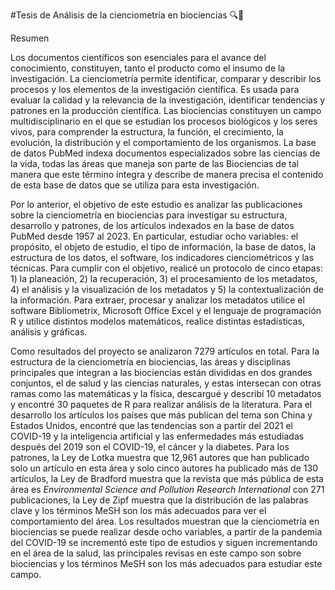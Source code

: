 #Tesis de Análisis de la cienciometría en biociencias 🔍🧬 

Resumen

Los documentos científicos son esenciales para el avance del conocimiento, constituyen, tanto el producto como el insumo de la investigación. La cienciometría permite identificar, comparar y describir los procesos y los elementos de la investigación científica. Es usada para evaluar la calidad y la relevancia de la investigación, identificar tendencias y patrones en la producción científica. Las biociencias constituyen un campo multidisciplinario en el que se estudian los procesos biológicos y los seres vivos, para comprender la estructura, la función, el crecimiento, la evolución, la distribución y el comportamiento de los organismos. La base de datos PubMed indexa documentos especializados sobre las ciencias de la vida, todas las áreas que maneja son parte de las Biociencias de tal manera que este término íntegra y describe de manera precisa el contenido de esta base de datos que se utiliza para esta investigación. 
  
Por lo anterior, el objetivo de este estudio es analizar las publicaciones sobre la cienciometría en biociencias para investigar su estructura, desarrollo y patrones, de los artículos indexados en la base de datos PubMed desde 1957 al 2023. En particular, estudiar ocho variables: el propósito, el objeto de estudio, el tipo de información, la base de datos, la estructura de los datos, el software, los indicadores cienciométricos y las técnicas. Para cumplir con el objetivo, realicé un protocolo de cinco etapas: 1) la planeación, 2) la recuperación, 3) el procesamiento de los metadatos, 4)  el análisis y la visualización de los metadatos y 5)  la contextualización de la información. Para extraer, procesar y analizar los metadatos utilice el software Bibliometrix, Microsoft Office Excel y el lenguaje de programación R y utilice distintos modelos matemáticos, realice distintas estadísticas, análisis y gráficas. 

Como resultados del proyecto se analizaron 7279 artículos en total. Para la estructura de la cienciometría en biociencias, las áreas y disciplinas principales que integran a las biociencias están divididas en dos grandes conjuntos, el de salud y las ciencias naturales, y estas intersecan con otras ramas como las matemáticas y la física, descargué y describí 10 metadatos y encontré 30 paquetes de R para realizar análisis de la literatura. Para el desarrollo los artículos los países que más publican del tema son China y Estados Unidos, encontré que las tendencias son a partir del 2021 el COVID-19 y la inteligencia artificial y las enfermedades más estudiadas después del 2019 son el COVID-19, el cáncer y la diabetes. Para los patrones, la Ley de Lotka muestra que 12,961 autores que han publicado solo un artículo en esta área y solo cinco autores ha publicado más de 130 artículos, la Ley de Bradford muestra que la revista que más pública de esta área es _Environmental Science and Pollution Research International_ con 271 publicaciones, la Ley de Zipf muestra que la distribución de las palabras clave y los términos MeSH son los más adecuados para ver el comportamiento del área. Los resultados muestran que la cienciometría en biociencias se puede realizar desde ocho variables, a partir de la pandemia del COVID-19 se incrementó este tipo de estudios y siguen incrementando en el área de la salud, las principales revisas en este campo son sobre biociencias y los términos MeSH son los más adecuados para estudiar este campo.

